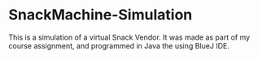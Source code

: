 # SnackMachine-Simulation
This is a simulation of a virtual Snack Vendor. It was made as part of my course assignment, and programmed in Java the using BlueJ IDE.
